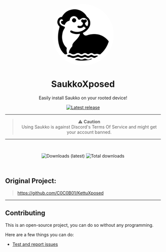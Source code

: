 <div align="center">

  <img src="Images/kettu.png" alt="Saukko logo" width="200px" style="border-radius: 50%" />
  
  # SaukkoXposed

  Easily install Saukko on your rooted device!

  [![Latest release](https://img.shields.io/github/v/release/Vaiskiainen/SaukkoXposed?color=3AB8BA&display_name=release&label=Latest&style=for-the-badge)](https://github.com/Vaiskiainen/SaukkoXposed/releases/latest)
  
  ---
> ⚠️ **Caution**  
> Using Saukko is against Discord's Terms Of Service and might get your account banned.
  ---

  <br>
  
  ![Downloads (latest)](https://img.shields.io/github/downloads/Vaiskiainen/SaukkoXposed/latest/total?style=for-the-badge&logo=github&label=Downloads%20(Latest)&color=blue)
  ![Total downloads](https://img.shields.io/github/downloads/Vaiskiainen/SaukkoXposed/total?style=for-the-badge&logo=github&label=Downloads%20(Total)&color=blue)

  <br>
  
</div>


## Original Project:
> https://github.com/C0C0B01/KettuXposed
---

## Contributing

This is an open-source project, you can do so without any programming.

Here are a few things you can do:

- [Test and report issues](https://github.com/Vaiskiainen/SaukkoXposed/issues/new/choose)
